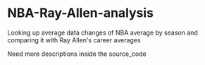# NBA-Ray-Allen-analysis
Looking up average data changes of NBA average by season and comparing it with Ray Allen's career averages

Need more descriptions inside the source_code
